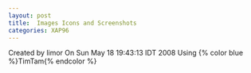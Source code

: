 ```yaml
---
layout: post
title:  Images Icons and Screenshots
categories: XAP96
---
```


Created by limor
 On Sun May 18 19:43:13 IDT 2008
Using
{% color blue %}TimTam{% endcolor %}
